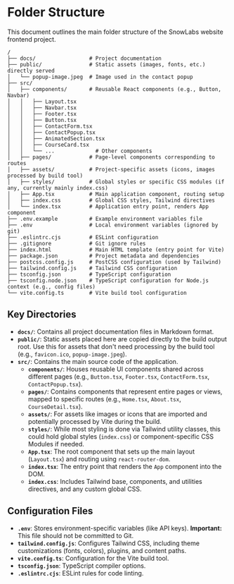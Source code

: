 # Folder Structure

This document outlines the main folder structure of the SnowLabs website frontend project.

```
/
├── docs/                 # Project documentation
├── public/               # Static assets (images, fonts, etc.) directly served
│   └── popup-image.jpeg  # Image used in the contact popup
├── src/
│   ├── components/       # Reusable React components (e.g., Button, Navbar)
│   │   ├── Layout.tsx
│   │   ├── Navbar.tsx
│   │   ├── Footer.tsx
│   │   ├── Button.tsx
│   │   ├── ContactForm.tsx
│   │   ├── ContactPopup.tsx
│   │   ├── AnimatedSection.tsx
│   │   ├── CourseCard.tsx
│   │   └── ...             # Other components
│   ├── pages/            # Page-level components corresponding to routes
│   ├── assets/           # Project-specific assets (icons, images processed by build tool)
│   ├── styles/           # Global styles or specific CSS modules (if any, currently mainly index.css)
│   ├── App.tsx           # Main application component, routing setup
│   ├── index.css         # Global CSS styles, Tailwind directives
│   └── index.tsx         # Application entry point, renders App component
├── .env.example          # Example environment variables file
├── .env                  # Local environment variables (ignored by git)
├── .eslintrc.cjs         # ESLint configuration
├── .gitignore            # Git ignore rules
├── index.html            # Main HTML template (entry point for Vite)
├── package.json          # Project metadata and dependencies
├── postcss.config.js     # PostCSS configuration (used by Tailwind)
├── tailwind.config.js    # Tailwind CSS configuration
├── tsconfig.json         # TypeScript configuration
├── tsconfig.node.json    # TypeScript configuration for Node.js context (e.g., config files)
└── vite.config.ts        # Vite build tool configuration
```

## Key Directories

-   **`docs/`**: Contains all project documentation files in Markdown format.
-   **`public/`**: Static assets placed here are copied directly to the build output root. Use this for assets that don't need processing by the build tool (e.g., `favicon.ico`, `popup-image.jpeg`).
-   **`src/`**: Contains the main source code of the application.
    -   **`components/`**: Houses reusable UI components shared across different pages (e.g., `Button.tsx`, `Footer.tsx`, `ContactForm.tsx`, `ContactPopup.tsx`).
    -   **`pages/`**: Contains components that represent entire pages or views, mapped to specific routes (e.g., `Home.tsx`, `About.tsx`, `CourseDetail.tsx`).
    -   **`assets/`**: For assets like images or icons that are imported and potentially processed by Vite during the build.
    -   **`styles/`**: While most styling is done via Tailwind utility classes, this could hold global styles (`index.css`) or component-specific CSS Modules if needed.
    -   **`App.tsx`**: The root component that sets up the main layout (`Layout.tsx`) and routing using `react-router-dom`.
    -   **`index.tsx`**: The entry point that renders the `App` component into the DOM.
    -   **`index.css`**: Includes Tailwind base, components, and utilities directives, and any custom global CSS.

## Configuration Files

-   **`.env`**: Stores environment-specific variables (like API keys). **Important:** This file should not be committed to Git.
-   **`tailwind.config.js`**: Configures Tailwind CSS, including theme customizations (fonts, colors), plugins, and content paths.
-   **`vite.config.ts`**: Configuration for the Vite build tool.
-   **`tsconfig.json`**: TypeScript compiler options.
-   **`.eslintrc.cjs`**: ESLint rules for code linting. 